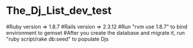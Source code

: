 # The_Dj_List_dev_test



#Ruby version => 1.8.7
#Rails version => 2.3.12
#Run "rvm use 1.8.7" to bind environment to gemset
#After you create the database and migrate it, run "ruby script/rake db:seed" to populate Djs

